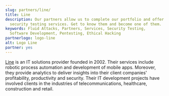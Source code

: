 ```yaml
---
slug: partners/line/
title: Line
description: Our partners allow us to complete our portfolio and offer better
  security testing services. Get to know them and become one of them.
keywords: Fluid Attacks, Partners, Services, Security Testing,
  Software Development, Pentesting, Ethical Hacking
partnerlogo: logo-line
alt: Logo Line
partner: yes
---
```


[Line](http://www.line.cl/)
is an IT solutions provider founded in 2002.
Their services include robotic process automation
and development of mobile apps.
Moreover,
they provide analytics
to deliver insights into their client companies'
profitability,
productivity and security.
Their IT development projects have involved clients
in the industries of telecommunications,
healthcare,
construction and retail.
